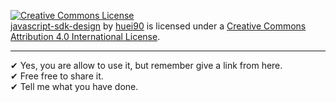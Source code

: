 <a rel="license" href="http://creativecommons.org/licenses/by/4.0/"><img alt="Creative Commons License" style="border-width:0" src="https://i.creativecommons.org/l/by/4.0/88x31.png" /></a><br /><span xmlns:dct="http://purl.org/dc/terms/" href="http://purl.org/dc/dcmitype/Text" property="dct:title" rel="dct:type"><a href="https://github.com/huei90/javascript-sdk-design/" title="JavaScript SDK Design">javascript-sdk-design</a></span> by <a xmlns:cc="http://creativecommons.org/ns#" href="https://github.com/huei90" property="cc:attributionName" rel="cc:attributionURL">huei90</a> is licensed under a <a rel="license" href="http://creativecommons.org/licenses/by/4.0/">Creative Commons Attribution 4.0 International License</a>.

---

✔ Yes, you are allow to use it, but remember give a link from here. <br/>
✔ Free free to share it. <br/>
✔ Tell me what you have done.
